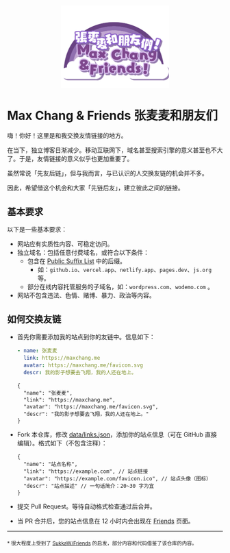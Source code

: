 <p align="center">
    <img src="./assets/logo.svg" width="50%"/>
</p>

# Max Chang & Friends 张麦麦和朋友们

嗨！你好！这里是和我交换友情链接的地方。

在当下，独立博客日渐减少。移动互联网下，域名甚至搜索引擎的意义甚至也不大了。于是，友情链接的意义似乎也更加重要了。

虽然常说「先友后链」，但与我而言，与已认识的人交换友链的机会并不多。

因此，希望借这个机会和大家「先链后友」，建立彼此之间的链接。

## 基本要求

以下是一些基本要求：

- 网站应有实质性内容、可稳定访问。
- 独立域名：包括任意付费域名，或符合以下条件：
    - 包含在 [Public Suffix List](https://publicsuffix.org/list/public_suffix_list.dat) 中的后缀。
        - 如：`github.io`、`vercel.app`、`netlify.app`、`pages.dev`、`js.org` 等。
    - 部分在线内容托管服务的子域名，如：`wordpress.com`、`wodemo.com` 。
- 网站不包含违法、色情、赌博、暴力、政治等内容。

## 如何交换友链

- 首先你需要添加我的站点到你的友链中。信息如下：

    ```yaml
    - name: 张麦麦
      link: https://maxchang.me
      avatar: https://maxchang.me/favicon.svg
      descr: 我的影子想要去飞翔，我的人还在地上。
    ```

    ```jsonc
    {
      "name": "张麦麦",
      "link": "https://maxchang.me",
      "avatar": "https://maxchang.me/favicon.svg",
      "descr": "我的影子想要去飞翔，我的人还在地上。"
    }
    ```

- Fork 本仓库，修改 [data/links.json](./data/links.json)，添加你的站点信息（可在 GitHub 直接编辑）。格式如下（不包含注释）：

    ```jsonc
    {
      "name": "站点名称",
      "link": "https://example.com", // 站点链接
      "avatar": "https://example.com/favicon.ico", // 站点头像（图标）
      "descr": "站点描述" // 一句话简介：20~30 字为宜
    }
    ```

- 提交 Pull Request。等待自动格式检查通过后合并。
- 当 PR 合并后，您的站点信息在 12 小时内会出现在 [Friends](https://maxchang.me/friends) 页面。

---

<sub>
* 很大程度上受到了 <a href="https://github.com/SukkaW/Friends">SukkaW/Friends</a> 的启发，部分内容和代码借鉴了该仓库的内容。
</sub>
